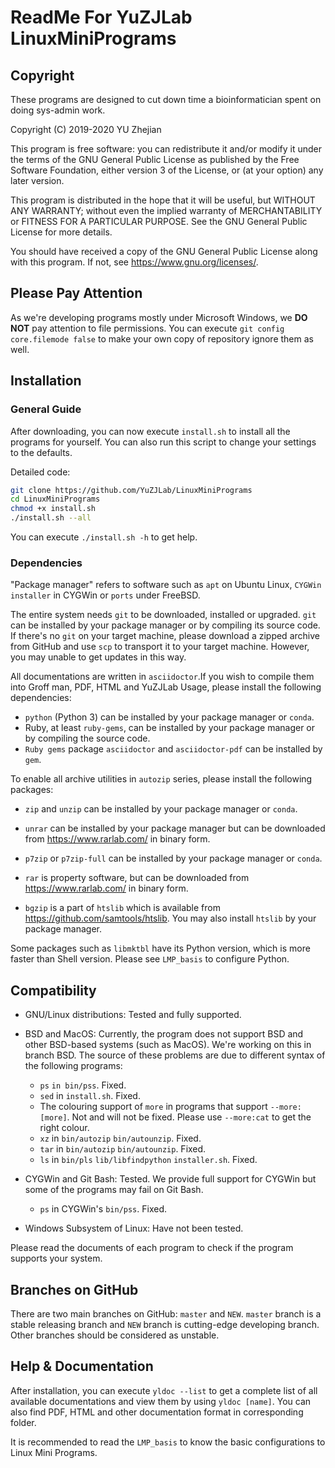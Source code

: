 # ReadMe For YuZJLab LinuxMiniPrograms
## Copyright

These programs are designed to cut down time a bioinformatician spent on doing sys-admin work.

Copyright (C) 2019-2020 YU Zhejian

This program is free software: you can redistribute it and/or modify it under the terms of the GNU General Public License as published by the Free Software Foundation, either version 3 of the License, or (at your option) any later version.

This program is distributed in the hope that it will be useful, but WITHOUT ANY WARRANTY; without even the implied warranty of MERCHANTABILITY or FITNESS FOR A PARTICULAR PURPOSE.  See the GNU General Public License for more details.

You should have received a copy of the GNU General Public License along with this program.  If not, see <https://www.gnu.org/licenses/>.

## Please Pay Attention

As we're developing programs mostly under Microsoft Windows, we **DO NOT** pay attention to file permissions. You can execute `git config core.filemode false` to make your own copy of repository ignore them as well.

## Installation

### General Guide
After downloading, you can now execute `install.sh` to install all the programs for yourself. You can also run this script to change your settings to the defaults.

Detailed code:

```bash
git clone https://github.com/YuZJLab/LinuxMiniPrograms
cd LinuxMiniPrograms
chmod +x install.sh
./install.sh --all
```

You can execute `./install.sh -h` to get help.

### Dependencies

"Package manager" refers to software such as `apt` on Ubuntu Linux, `CYGWin installer` in CYGWin or  `ports` under FreeBSD.

The entire system needs `git` to be downloaded, installed or upgraded. `git` can be installed by your package manager or by compiling its source code. If there's no `git` on your target machine, please download a zipped archive from GitHub and use `scp` to transport it to your target machine. However, you may unable to get updates in this way.

All documentations are written in `asciidoctor`.If you wish to compile them into Groff man, PDF, HTML and YuZJLab Usage, please install the following dependencies:

* `python` (Python 3) can be installed by your package manager or `conda`.
* Ruby, at least `ruby-gems`, can be installed by your package manager or by compiling the source code.
* `Ruby gems` package `asciidoctor` and `asciidoctor-pdf` can be installed by `gem`.

To enable all archive utilities in `autozip` series, please install the following packages:

* `zip` and `unzip` can be installed by your package manager or `conda`.

* `unrar` can be installed by your package manager but can be downloaded from https://www.rarlab.com/ in binary form.

* `p7zip` or `p7zip-full` can be installed by your package manager or `conda`.

* `rar` is property software, but can be downloaded from https://www.rarlab.com/ in binary form.

* `bgzip` is a part of `htslib` which is available from https://github.com/samtools/htslib. You may also install `htslib` by your package manager.

Some packages such as `libmktbl` have its Python version, which is more faster than Shell version. Please see `LMP_basis` to configure Python.

## Compatibility

* GNU/Linux distributions: Tested and fully supported.
* BSD and MacOS: Currently, the program does not support BSD and other BSD-based systems (such as MacOS). We're working on this in branch BSD. The source of these problems are due to different syntax of the following programs:

    * `ps` `in bin/pss`. Fixed.
    * `sed` in `install.sh`. Fixed.
    * The colouring support of `more` in programs that support `--more:[more]`. Not and will not be fixed. Please use `--more:cat` to get the right colour.
    * `xz` in `bin/autozip` `bin/autounzip`. Fixed.
    * `tar` in `bin/autozip` `bin/autounzip`. Fixed.
    * `ls` in `bin/pls` `lib/libfindpython` `installer.sh`. Fixed.

* CYGWin and Git Bash: Tested. We provide full support for CYGWin but some of the programs may fail on Git Bash.

    * `ps` in CYGWin's `bin/pss`. Fixed.

* Windows Subsystem of Linux: Have not been tested.

Please read the documents of each program to check if the program supports your system.

## Branches on GitHub

There are two main branches on GitHub: `master` and `NEW`. `master` branch is a stable releasing branch and `NEW` branch is cutting-edge developing branch. Other branches should be considered as unstable.

## Help & Documentation
After installation, you can execute `yldoc --list` to get a complete list of all available documentations and view them by using `yldoc [name]`. You can also find PDF, HTML and other documentation format in corresponding folder.

It is recommended to read the `LMP_basis` to know the basic configurations to Linux Mini Programs.

